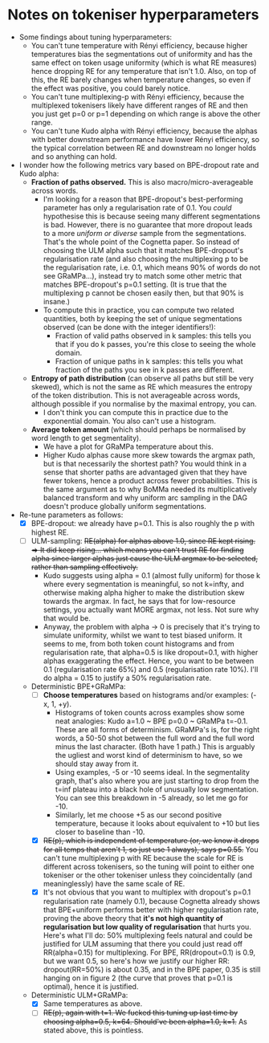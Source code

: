 # Notes on tokeniser hyperparameters
- Some findings about tuning hyperparameters:
  - You can't tune temperature with Rényi efficiency, because higher temperatures bias the segmentations out of uniformity
    and has the same effect on token usage uniformity (which is what RE measures) hence dropping RE for any temperature
    that isn't 1.0. Also, on top of this, the RE barely changes when temperature changes, so even if the effect was positive,
    you could barely notice.
  - You can't tune multiplexing-p with Rényi efficiency, because the multiplexed tokenisers likely have different ranges of RE and then you just get p=0 or p=1 depending on which range is above the other range.
  - You can't tune Kudo alpha with Rényi efficiency, because the alphas with better downstream performance have lower Rényi efficiency,
    so the typical correlation between RE and downstream no longer holds and so anything can hold.
- I wonder how the following metrics vary based on BPE-dropout rate and Kudo alpha:
  - **Fraction of paths observed.** This is also macro/micro-averageable across words.
    - I'm looking for a reason that BPE-dropout's best-performing parameter has only a regularisation rate of 0.1.
      You *could* hypothesise this is because seeing many different segmentations is bad. However, there is no guarantee
      that more dropout leads to a more *uniform or diverse* sample from the segmentations. That's the whole point of the Cognetta paper.
      So instead of choosing the ULM alpha such that it matches BPE-dropout's regularisation rate (and also choosing the
      multiplexing p to be the regularisation rate, i.e. 0.1, which means 90% of words do not see GRaMPa...), instead try to
      match some other metric that matches BPE-dropout's p=0.1 setting. (It is true that the multiplexing p cannot be chosen
      easily then, but that 90% is insane.)
    - To compute this in practice, you can compute two related quantities, both by keeping the set of unique segmentations observed (can be done with the integer identifiers!):
      - Fraction of valid paths observed in k samples: this tells you that if you do k passes, you're this close to seeing the whole domain.
      - Fraction of unique paths in k samples: this tells you what fraction of the paths you see in k passes are different.
  - **Entropy of path distribution** (can observe all paths but still be very skewed), which is not the same as RE which measures the entropy of the token distribution. This is not averageable across words, although possible if you normalise by the maximal entropy, you can.
    - I don't think you can compute this in practice due to the exponential domain. You also can't use a histogram.
  - **Average token amount** (which should perhaps be normalised by word length to get segmentality).
    - We have a plot for GRaMPa temperature about this.
    - Higher Kudo alphas cause more skew towards the argmax path, but is that necessarily the shortest path? You would think in a sense that shorter paths are advantaged given that they have fewer tokens, hence a product across fewer probabilities. This is the same argument as to why BoMMa needed its multiplicatively balanced transform and why uniform arc sampling in the DAG doesn't produce globally uniform segmentations.
- Re-tune parameters as follows:
  - [x] BPE-dropout: we already have p=0.1. This is also roughly the p with highest RE.
  - [ ] ULM-sampling: ~~RE(alpha) for alphas above 1.0, since RE kept rising. => It did keep rising... which means you can't trust RE for finding alpha since larger alphas just cause the ULM argmax to be selected, rather than sampling effectively.~~ 
    - Kudo suggests using alpha = 0.1 (almost fully uniform) for those k where every segmentation is meaningful, so not k=infty, and
      otherwise making alpha higher to make the distribution skew towards the argmax. In fact, he says that for low-resource settings,
      you actually want MORE argmax, not less. Not sure why that would be.
    - Anyway, the problem with alpha -> 0 is precisely that it's trying to simulate uniformity, whilst we want to test biased uniform. 
      It seems to me, from both token count histograms and from regularisation rate, that alpha=0.5 is like dropout=0.1, with
      higher alphas exaggerating the effect. Hence, you want to be between 0.1 (regularisation rate 65%) and 0.5 (regularisation rate 10%).
      I'll do alpha = 0.15 to justify a 50% regularisation rate.
  - Deterministic BPE+GRaMPa: 
    - [ ] **Choose temperatures** based on histograms and/or examples: (-x, 1, +y).
      - Histograms of token counts across examples show some neat analogies: Kudo a=1.0 ~ BPE p=0.0 ~ GRaMPa t=-0.1. These are all forms of determinism. GRaMPa's is, for the right words, a 50-50 shot between the full word and the full word minus the last character. (Both have 1 path.) This is arguably the ugliest and worst kind of determinism to have, so we should stay away from it.
      - Using examples, -5 or -10 seems ideal. In the segmentality graph, that's also where you are just starting to drop from the t=inf plateau into a black hole of unusually low segmentation. You can see this breakdown in -5 already, so let me go for -10.
      - Similarly, let me choose +5 as our second positive temperature, because it looks about equivalent to +10 but lies closer to baseline than -10.
    - [x] ~~RE(p), which is independent of temperature (or, we know it drops for all temps that aren't 1, so just use 1 always), says p=0.55.~~ You can't tune multiplexing p with RE because the scale for RE is different across tokenisers, so the tuning will point to either one tokeniser or the other tokeniser unless they coincidentally (and meaninglessly) have the same scale of RE.
    - [x] It's not obvious that you want to multiplex with dropout's p=0.1 regularisation rate (namely 0.1), because Cognetta already shows that BPE+uniform performs better with higher regularisation rate, proving the above theory that **it's not high quantity of regularisation but low quality of regularisation** that hurts you.
      Here's what I'll do: 50% multiplexing feels natural and could be justified for ULM assuming that there you could just read off RR(alpha=0.15) for multiplexing.
      For BPE, RR(dropout=0.1) is 0.9, but we want 0.5, so here's how we justify our higher RR: dropout(RR=50%) is about 0.35, and in the BPE paper, 0.35 is still hanging on in figure 2 (the curve that proves that p=0.1 is optimal), hence it is justified.
  - Deterministic ULM+GRaMPa: 
    - [x] Same temperatures as above.
    - [ ] ~~RE(p), again with t=1. We fucked this tuning up last time by choosing alpha=0.5, k=64. Should've been alpha=1.0, k=1.~~ As stated above, this is pointless.
